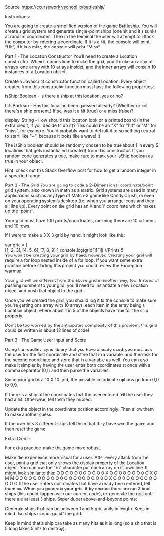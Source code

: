 Source: https://coursework.vschool.io/battleship/

Instructions:

You are going to create a simplified version of the game Battleship. You will create a grid system and generate single-point ships (one hit and it's sunk) at random coordinates. Then in the terminal the user will attempt to attack the computer by entering a coordinate. If it is a hit, the console will print, “Hit”, if it is a miss, the console will print “Miss”.

Part 1 - The Location Constructor
You'll need to create a Location constructor. When it comes time to make the grid, you'll make an array of arrays (one array with 10 arrays inside), and the inner arrays will contain 10 instances of a Location object.

Create a Javascript constructor function called Location. Every object created from this constructor function must have the following properties:

isShip: Boolean - Is there a ship at this location, yes or no?

hit: Boolean - Has this location been guessed already? (Whether or not there's a ship present.) If so, was it a hit (true) or a miss (false)?

display: String - How should this location look on a printed board (in the extra credit, if you decide to do it)? This could be an "X" for "hit" or "M" for "miss", for example. You'd probably want to default it to something neutral to start, like "~", because it looks like a wave! :)

The isShip boolean should be randomly chosen to be true about 1 in every 5 locations that gets instantiated (created) from this constructor. If your random code generates a true, make sure to mark your isShip boolean as true in your object.

Hint: check out this Stack Overflow post for how to get a random integer in a specified range.

Part 2 - The Grid
You are going to code a 2-Dimensional coordinate/point grid system, also known in math as a matrix. Grid systems are used in many applications such as any type of Match-3 game like Candy Crush, or even on your operating system’s desktop (i.e. when you arrange icons and they all line up). Every point on the grid has an X and Y coordinate which makes up the “point”.

Your grid must have 100 points/coordinates, meaning there are 10 columns and 10 rows.

If I were to make a 3 X 3 grid by hand, it might look like this:

var grid = [  
  [1, 2, 3],
  [4, 5, 6],
  [7, 8, 9]
]
console.log(grid[1][1]) //Prints 5  
You won't be creating your grid by hand, however. Creating your grid will require a for loop nested inside of a for loop. If you want some extra practice before starting this project you could review the Forception warmup.

Your grid will be different from the above grid in another way, too. Instead of pushing numbers to your grid, you'll need to instantiate a new Location object and push that object to the grid.

Once you've created the grid, you should log it to the console to make sure you're getting one array with 10 arrays, each item in the array being a Location object, where about 1 in 5 of the objects have true for the ship property.

Don’t be too worried by the anticipated complexity of this problem, this grid could be written in about 12 lines of code!

Part 3 - The Game
User Input and Score

Using the readline-sync library that you have already used, you must ask the user for the first coordinate and store that in a variable, and then ask for the second coordinate and store that in a variable as well. You can also make it simpler by having the user enter both coordinates at once with a comma separator (0,1) and then parse the variables.

Since your grid is a 10 X 10 grid, the possible coordinate options go from 0,0 to 9,9.

If there is a ship at the coordinates that the user entered tell the user they had a hit. Otherwise, tell them they missed.

Update the object in the coordinate position accordingly. Then allow them to make another guess.

If the user hits 3 different ships tell them that they have won the game and then reset the game.

Extra Credit:

For extra practice, make the game more robust.

Make the experience more visual for a user. After every attack from the user, print a grid that only shows the display property of the Location object. You can use the "\n" character put each array on its own line. It might look similar to this:
     O O O O O O O O O O
     O X O O O O O O O O
     O X O M M O O O O O
     O O O O O O O O O O
     O O O O O O X O O O
     O O O O O O O O O O
If the user enters coordinates that have already been entered, tell them so.
When you generate your grid, if by chance there are not 3 total ships (this could happen with our current code), re-generate the grid until there are at least 3 ships.
Super duper above-and-beyond points:

Generate ships that can be between 1 and 5 grid units in length. Keep in mind that ships cannot go off the grid.

Keep in mind that a ship can take as many hits as it is long (so a ship that is 5 long takes 5 hits to destroy).
